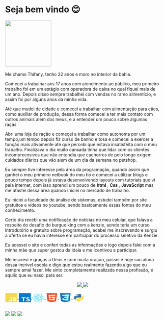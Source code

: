 # Seja bem vindo 😊
<img src=”/home/thifany/Downloads/thifanysantosfrontendbackend.png” height="150" width="150">

Me chamo Thifany, tenho 22 anos e moro no interior da bahia.

Comecei a trabalhar aos 17 anos com atendimento ao público, meu primeiro trabalho foi em um estágio com operadora de caixa no qual fiquei mais de um ano. Depois disso sempre trabalhei com vendas no ramo alimentício, e assim foi por alguns anos da minha vida.

Até que mudei de cidade e comecei a trabalhar com alimentação para cães, como auxiliar de produção, dessa forma comecei a ter mais contato com outros animais além dos meus, e a entender um pouco sobre algumas raças.

Abri uma loja de ração e começei a trabalhar como autonoma por um tempo,um tempo depois fiz curso de banho e tosa e comecei a exercer a função mais ativamente até que percebi que estava insatisfeita com o meu trabalho. Finalizava o dia muito cansada tinha que lidar com os clientes incompreensivos que não entendia que cachorros de pelo longo exigem cuidados diários que vão alem de um dia da semana no petshop.

Eu sempre tive interesse pela área da programação, quando assim que ganhei o meu primeiro netbook do meu tio e comecei a utilizar blogs e pouco tempo depois já estava desenvolvendo layouts com tutoriais que vi pela internet, com isso aprendi um pouco de <b>html</b> , <b>Css</b> , <b>JavaScript</b> mas me afastei dessa área quando iniciei no mercado de trabalho.

Eu iniciei a faculdade de ánalise de sistemas, estudei também por site gratuitos e vídeos no youtube, sendo basicamente essas fontes do meu conhecimento.

Certo dia recebi uma notificação de notícias no meu celular, que falava a respeito do desafio do burgue king com a kenzie, aonde teria um curso introdutório e gratuito sobre programação, acabei me inscrevendo e surgiu a oferta se eu havia interesse em participar do processo seletivo da Kenzie.

Eu acessei o site e conferi todas as informações e logo depois falei com a minha mãe que super gostou da ideia e me icentivou a participar.

Me inscrevi e graças a Deus e com muita oraçao, passei e hoje sou aluna dessa incrivel escola e digo que estou realmente fazendo algo que eu sempre amei fazer.
Me sinto completamente realizada nessa profissão, é aquilo que eu nasci para ser.

  <div align="center">
  <a href="https://github.com/thifanysantos">
  <img height="180em" src="https://github-readme-stats.vercel.app/api?username=thifanysantos&show_icons=true&theme=dracula&include_all_commits=true&count_private=true"/>
  <img height="180em" src="https://github-readme-stats.vercel.app/api/top-langs/?username=thifanysantos&layout=compact&langs_count=7&midnight-purple"/>
</div>
<div style="display: inline_block"><br>
  <img align="center" alt="thifany-Js" height="30" width="40" src="https://raw.githubusercontent.com/devicons/devicon/master/icons/javascript/javascript-plain.svg">
  <img align="center" alt="thifany-Ts" height="30" width="40" src="https://raw.githubusercontent.com/devicons/devicon/master/icons/typescript/typescript-plain.svg">
  <img align="center" alt="thifany-React" height="30" width="40" src="https://raw.githubusercontent.com/devicons/devicon/master/icons/react/react-original.svg">
  <img align="center" alt="thifany-HTML" height="30" width="40" src="https://raw.githubusercontent.com/devicons/devicon/master/icons/html5/html5-original.svg">
  <img align="center" alt="thifany-CSS" height="30" width="40" src="https://raw.githubusercontent.com/devicons/devicon/master/icons/css3/css3-original.svg">
  <img align="center" alt="thifany-Python" height="30" width="40" src="https://raw.githubusercontent.com/devicons/devicon/master/icons/python/python-original.svg">
 
</div>
  
  ##
 
<div> 
  <a href="https://instagram.com/euthifanysantos" target="_blank"><img src="https://img.shields.io/badge/-Instagram-%23E4405F?style=for-the-badge&logo=instagram&logoColor=white" target="_blank"></a>
  <a href = "mailto:thifanylopes@hotmail.com"><img src="https://img.shields.io/badge/-Gmail-%23333?style=for-the-badge&logo=gmail&logoColor=white" target="_blank"></a>
  <a href="https://www.linkedin.com/in/thifanysantosoficial/" target="_blank"><img src="https://img.shields.io/badge/-LinkedIn-%230077B5?style=for-the-badge&logo=linkedin&logoColor=white" target="_blank"></a> 
 
</div>
